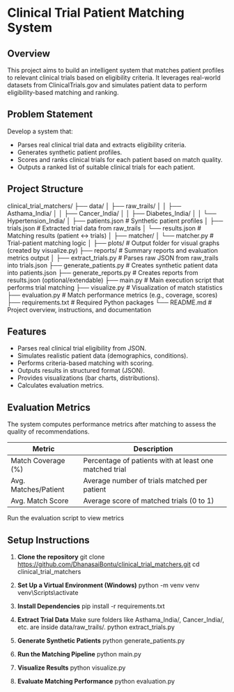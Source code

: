 # Clinical Trial Patient Matching System

## Overview

This project aims to build an intelligent system that matches patient profiles to relevant clinical trials based on eligibility criteria. It leverages real-world datasets from ClinicalTrials.gov and simulates patient data to perform eligibility-based matching and ranking.

## Problem Statement

Develop a system that:
- Parses real clinical trial data and extracts eligibility criteria.
- Generates synthetic patient profiles.
- Scores and ranks clinical trials for each patient based on match quality.
- Outputs a ranked list of suitable clinical trials for each patient.

## Project Structure

clinical_trial_matchers/
├── data/
│ ├── raw_trails/
│ │ ├── Asthama_India/
│ │ ├── Cancer_India/
│ │ ├── Diabetes_India/
│ │ └── Hypertension_India/
│ ├── patients.json # Synthetic patient profiles
│ ├── trials.json # Extracted trial data from raw_trails
│ └── results.json # Matching results (patient ↔ trials)
│
├── matcher/
│ └── matcher.py # Trial-patient matching logic
│
├── plots/ # Output folder for visual graphs (created by visualize.py)
├── reports/ # Summary reports and evaluation metrics output
│
├── extract_trials.py # Parses raw JSON from raw_trails into trials.json
├── generate_patients.py # Creates synthetic patient data into patients.json
├── generate_reports.py # Creates reports from results.json (optional/extendable)
├── main.py # Main execution script that performs trial matching
├── visualize.py # Visualization of match statistics
├── evaluation.py # Match performance metrics (e.g., coverage, scores)
├── requirements.txt # Required Python packages
└── README.md # Project overview, instructions, and documentation

## Features

- Parses real clinical trial eligibility from JSON.
- Simulates realistic patient data (demographics, conditions).
- Performs criteria-based matching with scoring.
- Outputs results in structured format (JSON).
- Provides visualizations (bar charts, distributions).
- Calculates evaluation metrics.

## Evaluation Metrics

The system computes performance metrics after matching to assess the quality of recommendations.

| Metric                 | Description                                                   |
|------------------------|---------------------------------------------------------------|
| Match Coverage (%)     | Percentage of patients with at least one matched trial        |
| Avg. Matches/Patient   | Average number of trials matched per patient                  |
| Avg. Match Score       | Average score of matched trials (0 to 1)                      |

Run the evaluation script to view metrics

## Setup Instructions

1. **Clone the repository**
   git clone https://github.com/DhanasaiBontu/clinical_trial_matchers.git
   cd clinical_trial_matchers

2. **Set Up a Virtual Environment (Windows)**
    python -m venv venv
    venv\Scripts\activate

3. **Install Dependencies**
    pip install -r requirements.txt

4. **Extract Trial Data**
    Make sure folders like Asthama_India/, Cancer_India/, etc. are inside data/raw_trails/.
    python extract_trials.py

5. **Generate Synthetic Patients**
    python generate_patients.py

6. **Run the Matching Pipeline**
    python main.py

7. **Visualize Results**
    python visualize.py

8. **Evaluate Matching Performance**
    python evaluation.py
